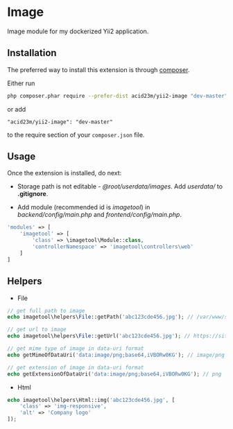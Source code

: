 Image
=====
Image module for my dockerized Yii2 application.

Installation
------------

The preferred way to install this extension is through [composer](http://getcomposer.org/download/).

Either run

```bash
php composer.phar require --prefer-dist acid23m/yii2-image "dev-master"
```

or add

```
"acid23m/yii2-image": "dev-master"
```

to the require section of your `composer.json` file.


Usage
-----

Once the extension is installed, do next:

- Storage path is not editable - *@root/userdata/images*.
Add *userdata/* to **.gitignore**.


- Add module (recommended id is *imagetool*) in *backend/config/main.php* and *frontend/config/main.php*.

```php
'modules' => [
    'imagetool' => [
        'class' => \imagetool\Module::class,
        'controllerNamespace' => 'imagetool\controllers\web'
    ]
]
```

Helpers
-------

- File

```php
// get full path to image
echo imagetool\helpers\File::getPath('abc123cde456.jpg'); // /var/www/site/app/userdata/images/ad/c1/abc123cde456.jpg

// get url to image
echo imagetool\helpers\File::getUrl('abc123cde456.jpg'); // https://site.com/image-data/abc123cde456.jpg

// get mime type of image in data-uri format
echo getMimeOfDataUri('data:image/png;base64,iVBORw0KG'); // image/png

// get extension of image in data-uri format
echo getExtensionOfDataUri('data:image/png;base64,iVBORw0KG'); // png
```

- Html

```php
echo imagetool\helpers\Html::img('abc123cde456.jpg', [
    'class' => 'img-responsive',
    'alt' => 'Company logo'
]);
```
